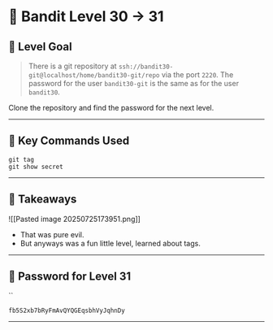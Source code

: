 # 🧭 Bandit Level 30 → 31

## 🎯 Level Goal
> There is a git repository at `ssh://bandit30-git@localhost/home/bandit30-git/repo` via the port `2220`. The password for the user `bandit30-git` is the same as for the user `bandit30`.

Clone the repository and find the password for the next level.

---
## 📂 Key Commands Used

```
git tag
git show secret
```

---
## 🧠 Takeaways

![[Pasted image 20250725173951.png]]

- That was pure evil.
- But anyways was a fun little level, learned about tags.

---
## 🔐 Password for Level 31
``
```
fb5S2xb7bRyFmAvQYQGEqsbhVyJqhnDy
```

---